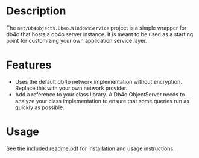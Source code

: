 # Description #

The `net/Db4objects.Db4o.WindowsService` project is a simple wrapper for db4o that hosts a db4o server instance. It is meant to be used as a starting point for customizing your own application service layer.

# Features #

  * Uses the default db4o network implementation without encryption. Replace this with your own network provider.
  * Add a reference to your class library. A Db4o ObjectServer needs to analyze your class implementation to ensure that some queries run as quickly as possible.

# Usage #

See the included [readme.pdf](http://code.google.com/p/db4o-extras/source/browse/trunk/net/Db4objects.Db4o.WindowsService/readme.pdf) for installation and usage instructions.
